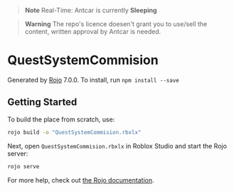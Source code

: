 > **Note**
> Real-Time: Antcar is currently **Sleeping**

> **Warning**
> The repo's licence doesen't grant you to use/sell the content, written approval by Antcar is needed.

# QuestSystemCommision
Generated by [Rojo](https://github.com/rojo-rbx/rojo) 7.0.0.
To install, run `npm install --save`

## Getting Started
To build the place from scratch, use:

```bash
rojo build -o "QuestSystemCommision.rbxlx"
```

Next, open `QuestSystemCommision.rbxlx` in Roblox Studio and start the Rojo server:

```bash
rojo serve
```

For more help, check out [the Rojo documentation](https://rojo.space/docs).
